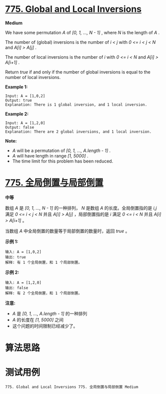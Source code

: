 # [775. Global and Local Inversions][enTitle]

**Medium**

We have some permutation  *A*  of  *[0, 1, ..., N - 1]* , where  *N*  is the length of  *A* .

The number of (global) inversions is the number of  *i < j*  with  *0 <= i < j < N*  and  *A[i] > A[j]* .

The number of local inversions is the number of  *i*  with  *0 <= i < N*  and  *A[i] > A[i+1]* .

Return  *true*  if and only if the number of global inversions is equal to the number of local inversions.

**Example 1:** 

```
Input: A = [1,0,2]
Output: true
Explanation: There is 1 global inversion, and 1 local inversion.

```

**Example 2:** 

```
Input: A = [1,2,0]
Output: false
Explanation: There are 2 global inversions, and 1 local inversion.

```

**Note:** 

-  *A*  will be a permutation of  *[0, 1, ..., A.length - 1]* . 
-  *A*  will have length in range  *[1, 5000]* . 
- The time limit for this problem has been reduced.


# [775. 全局倒置与局部倒置][cnTitle]

**中等**

数组  *A*  是  *[0, 1, ..., N - 1]*  的一种排列， *N*  是数组  *A*  的长度。全局倒置指的是  *i,j*  满足  *0 <= i < j < N*  并且  *A[i] > A[j]*  ，局部倒置指的是  *i*  满足  *0 <= i < N*  并且  *A[i] > A[i+1]*  。

当数组  *A*  中全局倒置的数量等于局部倒置的数量时，返回  *true*  。



**示例 1:** 

```
输入: A = [1,0,2]
输出: true
解释: 有 1 个全局倒置，和 1 个局部倒置。

```

**示例 2:** 

```
输入: A = [1,2,0]
输出: false
解释: 有 2 个全局倒置，和 1 个局部倒置。

```

**注意:** 

-  *A*  是  *[0, 1, ..., A.length - 1]*  的一种排列 
-  *A*  的长度在  *[1, 5000]* 之间 
- 这个问题的时间限制已经减少了。




# 算法思路

# 测试用例
```
775. Global and Local Inversions 775. 全局倒置与局部倒置 Medium
```

[enTitle]: https://leetcode.com/problems/global-and-local-inversions/
[cnTitle]: https://leetcode-cn.com/problems/global-and-local-inversions/
